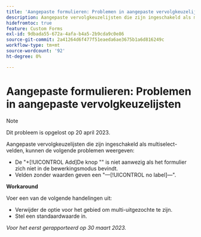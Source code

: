 ```yaml
---
title: 'Aangepaste formulieren: Problemen in aangepaste vervolgkeuzelijsten'
description: Aangepaste vervolgkeuzelijsten die zijn ingeschakeld als multiselect-velden, kunnen de problemen weergeven.
hidefromtoc: true
feature: Custom Forms
exl-id: 9dbada55-672a-4afa-b4a5-2b9cda9c0e86
source-git-commit: 2a41264d6f477f51eaeda6ae3675b1a6d816249c
workflow-type: tm+mt
source-wordcount: '92'
ht-degree: 0%

---
```


# Aangepaste formulieren: Problemen in aangepaste vervolgkeuzelijsten

>[!NOTE]
>
>Dit probleem is opgelost op 20 april 2023.

Aangepaste vervolgkeuzelijsten die zijn ingeschakeld als multiselect-velden, kunnen de volgende problemen weergeven:

* De &quot;+[!UICONTROL Add]De knop &quot;&quot; is niet aanwezig als het formulier zich niet in de bewerkingsmodus bevindt.
* Velden zonder waarden geven een &quot;—[!UICONTROL no label]—&quot;.

**Workaround**

Voer een van de volgende handelingen uit:

* Verwijder de optie voor het gebied om multi-uitgezochte te zijn.
* Stel een standaardwaarde in.

_Voor het eerst gerapporteerd op 30 maart 2023._
